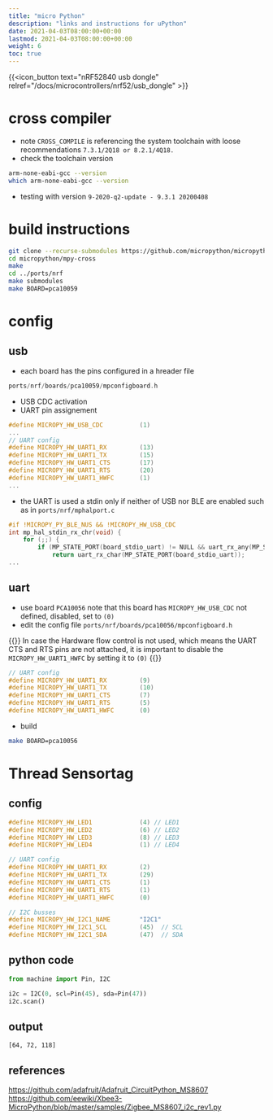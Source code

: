 ```yaml
---
title: "micro Python"
description: "links and instructions for uPython"
date: 2021-04-03T08:00:00+00:00
lastmod: 2021-04-03T08:00:00+00:00
weight: 6
toc: true
---
```


{{<icon_button text="nRF52840 usb dongle" relref="/docs/microcontrollers/nrf52/usb_dongle" >}}

# cross compiler
* note `CROSS_COMPILE` is referencing the system toolchain with loose recommendations `7.3.1/2Q18 or 8.2.1/4Q18.`
* check the toolchain version
```bash
arm-none-eabi-gcc --version
which arm-none-eabi-gcc --version
```
* testing with version `9-2020-q2-update - 9.3.1 20200408`

# build instructions
```bash
git clone --recurse-submodules https://github.com/micropython/micropython.git
cd micropython/mpy-cross
make
cd ../ports/nrf
make submodules
make BOARD=pca10059
```

# config
## usb
* each board has the pins configured in a hreader file
```c++
ports/nrf/boards/pca10059/mpconfigboard.h
```
* USB CDC activation
* UART pin assignement
```c++
#define MICROPY_HW_USB_CDC          (1)
...
// UART config
#define MICROPY_HW_UART1_RX         (13)
#define MICROPY_HW_UART1_TX         (15)
#define MICROPY_HW_UART1_CTS        (17)
#define MICROPY_HW_UART1_RTS        (20)
#define MICROPY_HW_UART1_HWFC       (1)
...
```
* the UART is used a stdin only if neither of USB nor BLE are enabled such as in `ports/nrf/mphalport.c`
```c++
#if !MICROPY_PY_BLE_NUS && !MICROPY_HW_USB_CDC
int mp_hal_stdin_rx_chr(void) {
    for (;;) {
        if (MP_STATE_PORT(board_stdio_uart) != NULL && uart_rx_any(MP_STATE_PORT(board_stdio_uart))) {
            return uart_rx_char(MP_STATE_PORT(board_stdio_uart));
...
```
## uart

* use board `PCA10056` note that this board has `MICROPY_HW_USB_CDC` not defined, disabled, set to `(0)`
* edit the config file `ports/nrf/boards/pca10056/mpconfigboard.h`

{{<hint warning>}}
In case the Hardware flow control is not used, which means the UART CTS and RTS pins are not attached, it is important to disable the `MICROPY_HW_UART1_HWFC` by setting it to `(0)`
{{</hint>}}

```c++
// UART config
#define MICROPY_HW_UART1_RX         (9)
#define MICROPY_HW_UART1_TX         (10)
#define MICROPY_HW_UART1_CTS        (7)
#define MICROPY_HW_UART1_RTS        (5)
#define MICROPY_HW_UART1_HWFC       (0)
```
* build
```bash
make BOARD=pca10056
```

# Thread Sensortag
## config
```c++
#define MICROPY_HW_LED1             (4) // LED1
#define MICROPY_HW_LED2             (6) // LED2
#define MICROPY_HW_LED3             (8) // LED3
#define MICROPY_HW_LED4             (1) // LED4

// UART config
#define MICROPY_HW_UART1_RX         (2)
#define MICROPY_HW_UART1_TX         (29)
#define MICROPY_HW_UART1_CTS        (1)
#define MICROPY_HW_UART1_RTS        (1)
#define MICROPY_HW_UART1_HWFC       (0)

// I2C busses
#define MICROPY_HW_I2C1_NAME        "I2C1"
#define MICROPY_HW_I2C1_SCL         (45)  // SCL
#define MICROPY_HW_I2C1_SDA         (47)  // SDA

```
## python code
```python
from machine import Pin, I2C

i2c = I2C(0, scl=Pin(45), sda=Pin(47))
i2c.scan()
```
## output
```
[64, 72, 118]
```
## references
https://github.com/adafruit/Adafruit_CircuitPython_MS8607
https://github.com/eewiki/Xbee3-MicroPython/blob/master/samples/Zigbee_MS8607_i2c_rev1.py
